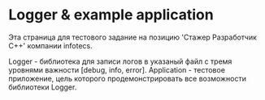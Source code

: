 # Logger & example application

Эта страница для тестового задание на позицию 'Стажер Разработчик С++' компании infotecs.

Logger - библиотека для записи логов в указаный файл с тремя уровнями важности [debug, info, error].
Application - тестовое приложение, цель которого продемонстрировать все возможности библиотеки Logger.
